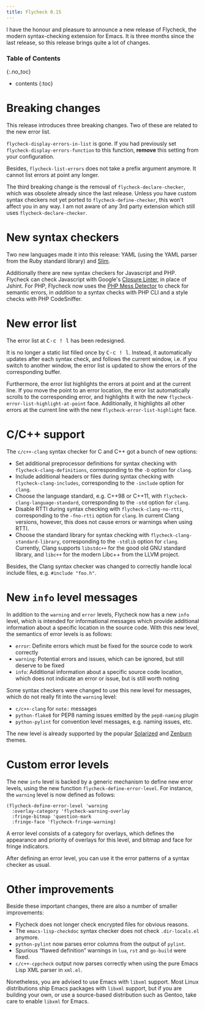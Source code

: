 ```yaml
---
title: Flycheck 0.15
---
```


I have the honour and pleasure to announce a new release of Flycheck, the modern
syntax-checking extension for Emacs.  It is three months since the last release,
so this release brings quite a lot of changes.

### Table of Contents
{:.no_toc}

- contents
{:toc}

Breaking changes
================

This release introduces three breaking changes.  Two of these are related to the
new error list.

`flycheck-display-errors-in-list` is gone.  If you had previously set
`flycheck-display-errors-function` to this function, **remove** this
setting from your configuration.

Besides, `flycheck-list-errors` does not take a prefix argument anymore.  It
cannot list errors at point any longer.

The third breaking change is the removal of `flycheck-declare-checker`, which
was obsolete already since the last release.  Unless you have custom syntax
checkers not yet ported to `flycheck-define-checker`, this won't affect you in
any way.  I am not aware of any 3rd party extension which still uses
`flycheck-declare-checker`.

New syntax checkers
===================

Two new languages made it into this release: YAML (using the YAML parser from
the Ruby standard library) and [Slim][].

Additionally there are new syntax checkers for Javascript and PHP.  Flycheck can
check Javascript with Google's [Closure Linter], in place of Jshint.  For PHP,
Flycheck now uses the [PHP Mess Detector][] to check for semantic errors, in
*addition* to a syntax checks with PHP CLI and a style checks with PHP
CodeSniffer.

[Slim]: http://slim-lang.com
[Closure Linter]: https://code.google.com/p/closure-linter/
[PHP Mess Detector]: http://phpmd.org/

New error list
==============

The error list at <kbd>C-c ! l</kbd> has been redesigned.

It is no longer a static list filled once by <kbd>C-c ! l</kbd>.  Instead, it
automatically updates after each syntax check, and follows the current window,
i.e. if you switch to another window, the error list is updated to show the
errors of the corresponding buffer.

Furthermore, the error list highlights the errors at point and at the current
line.  If you move the point to an error location, the error list automatically
scrolls to the corresponding error, and highlights it with the new
`flycheck-error-list-highlight-at-point` face.  Additionally, it highlights all
other errors at the current line with the new `flycheck-error-list-highlight`
face.

C/C++ support
=============

The `c/c++-clang` syntax checker for C and C++ got a bunch
of new options:

- Set additional preprocessor definitions for syntax checking with
  `flycheck-clang-definitions`, corresponding to the `-D` option for `clang`.
- Include additional headers or files during syntax checking with
  `flycheck-clang-includes`, corresponding to the `-include` option for `clang`.
- Choose the language standard, e.g. C++98 or C++11, with
  `flycheck-clang-language-standard`, corresponding to the `-std` option for
  `clang`.
- Disable RTTI during syntax checking with `flycheck-clang-no-rtti`,
  corresponding to the `-fno-rtti` option for `clang`.  In current Clang
  versions, however, this does not cause errors or warnings when using RTTI.
- Choose the standard library for syntax checking with
  `flycheck-clang-standard-library`, corresponding to the `-stdlib` option for
  `clang`.  Currently, Clang supports `libstdc++` for the good old GNU standard
  library, and `libc++` for the modern Libc++ from the LLVM project.

Besides, the Clang syntax checker was changed to correctly handle local include
files, e.g. `#include "foo.h"`.

New `info` level messages
=========================

In addition to the `warning` and `error` levels, Flycheck now has a new `info`
level, which is intended for informational messages which provide additional
information about a specific location in the source code.  With this new level,
the semantics of error levels is as follows:

- `error`: Definite errors which must be fixed for the source code to work correctly
- `warning`: Potential errors and issues, which can be ignored, but still deserve to be
  fixed
- `info`: Additional information about a specific source code location, which
  does not indicate an error or issue, but is still worth noting

Some syntax checkers were changed to use this new level for messages, which do
not really fit into the `warning` level:

- `c/c++-clang` for `note:` messages
- `python-flake8` for PEP8 naming issues emitted by the `pep8-naming` plugin
- `python-pylint` for convention level messages, e.g. naming issues, etc.

The new level is already supported by the popular [Solarized][] and [Zenburn][]
themes.

[Solarized]: https://github.com/bbatsov/solarized-emacs
[Zenburn]: https://github.com/bbatsov/zenburn-emacs

Custom error levels
===================

The new `info` level is backed by a generic mechanism to define new error
levels, using the new function `flycheck-define-error-level`.  For
instance, the `warning` level is now defined as follows:

    (flycheck-define-error-level 'warning
      :overlay-category 'flycheck-warning-overlay
      :fringe-bitmap 'question-mark
      :fringe-face 'flycheck-fringe-warning)

A error level consists of a category for overlays, which defines the appearance
and priority of overlays for this level, and bitmap and face for fringe
indicators.

After defining an error level, you can use it the error patterns of a syntax
checker as usual.

Other improvements
==================

Beside these important changes, there are also a number of smaller improvements:

- Flycheck does not longer check encrypted files for obvious reasons.
- The `emacs-lisp-checkdoc` syntax checker does not check `.dir-locals.el`
  anymore.
- `python-pylint` now parses error columns from the output of `pylint`.
- Spurious “flawed definition” warnings in `lua`, `rst` and `go-build` were
  fixed.
- `c/c++-cppcheck` output now parses correctly when using the pure Emacs Lisp
  XML parser in `xml.el`.

Nonetheless, you are advised to use Emacs with `libxml` support.  Most Linux
distributions ship Emacs packages with `libxml` support, but if you are building
your own, or use a source-based distribution such as Gentoo, take care to enable
`libxml` for Emacs.
